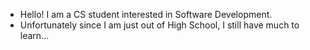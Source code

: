 - Hello! I am a CS student interested in Software Development. 
- Unfortunately since I am just out of High School, I still have much to learn...
